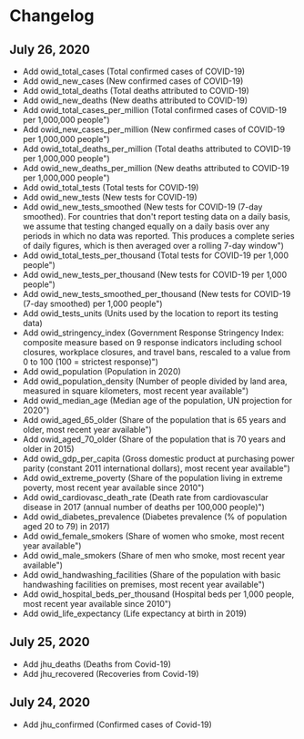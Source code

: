 # Changelog

## July 26, 2020

- Add owid_total_cases (Total confirmed cases of COVID-19)
- Add owid_new_cases (New confirmed cases of COVID-19)
- Add owid_total_deaths (Total deaths attributed to COVID-19)
- Add owid_new_deaths (New deaths attributed to COVID-19)
- Add owid_total_cases_per_million (Total confirmed cases of COVID-19 per 1,000,000 people")
- Add owid_new_cases_per_million (New confirmed cases of COVID-19 per 1,000,000 people")
- Add owid_total_deaths_per_million (Total deaths attributed to COVID-19 per 1,000,000 people")
- Add owid_new_deaths_per_million (New deaths attributed to COVID-19 per 1,000,000 people")
- Add owid_total_tests (Total tests for COVID-19)
- Add owid_new_tests (New tests for COVID-19)
- Add owid_new_tests_smoothed (New tests for COVID-19 (7-day smoothed). For countries that don't report testing data on a daily basis, we assume that testing changed equally on a daily basis over any periods in which no data was reported. This produces a complete series of daily figures, which is then averaged over a rolling 7-day window")
- Add owid_total_tests_per_thousand (Total tests for COVID-19 per 1,000 people")
- Add owid_new_tests_per_thousand (New tests for COVID-19 per 1,000 people")
- Add owid_new_tests_smoothed_per_thousand (New tests for COVID-19 (7-day smoothed) per 1,000 people")
- Add owid_tests_units (Units used by the location to report its testing data)
- Add owid_stringency_index (Government Response Stringency Index: composite measure based on 9 response indicators including school closures, workplace closures, and travel bans, rescaled to a value from 0 to 100 (100 = strictest response)")
- Add owid_population (Population in 2020)
- Add owid_population_density (Number of people divided by land area, measured in square kilometers, most recent year available")
- Add owid_median_age (Median age of the population, UN projection for 2020")
- Add owid_aged_65_older (Share of the population that is 65 years and older, most recent year available")
- Add owid_aged_70_older (Share of the population that is 70 years and older in 2015)
- Add owid_gdp_per_capita (Gross domestic product at purchasing power parity (constant 2011 international dollars), most recent year available")
- Add owid_extreme_poverty (Share of the population living in extreme poverty, most recent year available since 2010")
- Add owid_cardiovasc_death_rate (Death rate from cardiovascular disease in 2017 (annual number of deaths per 100,000 people)")
- Add owid_diabetes_prevalence (Diabetes prevalence (% of population aged 20 to 79) in 2017)
- Add owid_female_smokers (Share of women who smoke, most recent year available")
- Add owid_male_smokers (Share of men who smoke, most recent year available")
- Add owid_handwashing_facilities (Share of the population with basic handwashing facilities on premises, most recent year available")
- Add owid_hospital_beds_per_thousand (Hospital beds per 1,000 people, most recent year available since 2010")
- Add owid_life_expectancy (Life expectancy at birth in 2019)

## July 25, 2020

- Add jhu_deaths (Deaths from Covid-19)
- Add jhu_recovered (Recoveries from Covid-19)

## July 24, 2020

- Add jhu_confirmed (Confirmed cases of Covid-19)
